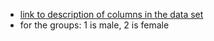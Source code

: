 - [link to description of columns in the data set](https://www.icpsr.umich.edu/web/ICPSR/studies/29263/datasets/0050/variables/COW?archive=ICPSR)
- for the groups: 1 is male, 2 is female